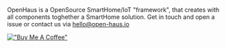 OpenHaus is a OpenSource SmartHome/IoT "framework", that creates with all components toghether a SmartHome solution.
Get in touch and open a issue or contact us via hello@open-haus.io

[!["Buy Me A Coffee"](https://www.buymeacoffee.com/assets/img/custom_images/orange_img.png)](https://www.buymeacoffee.com/openhaus.io)
